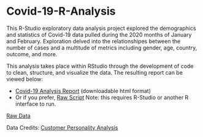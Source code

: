 # Covid-19-R-Analysis
This R-Studio exploratory data analysis project explored the demographics and statistics of Covid-19 data pulled during the 2020 months of January and February. Exploration delved into the relationshipes between the number of cases and a multitude of metrics including gender, age, country, outcome, and more.

This analysis takes place within RStudio through the development of code to clean, structure, and visualize the data. The resulting report can be viewed below:
- [Covid-19 Analysis Report](https://github.com/mlund2k/Covid-19-R-Analysis/blob/main/proj12.html) (downloadable html format)
- Or if you prefer, [Raw Script](https://github.com/mlund2k/Covid-19-R-Analysis/blob/main/script.R) Note: this requires R-Studio or another R interface to run.

[Raw Data](https://github.com/mlund2k/Covid-19-R-Analysis/blob/main/COVID19_line_list_data.csv)

Data Credits: [Customer Personality Analysis](https://www.kaggle.com/datasets/sudalairajkumar/novel-corona-virus-2019-dataset)
